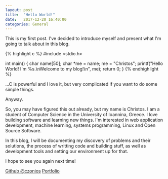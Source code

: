 ```yaml
---
layout: post
title:  "Hello World!"
date:   2017-12-20 16:40:00
categories: General
---
```


This is my first post. I've decided to introduce myself and present what I'm going to talk about in this blog.

{% highlight c %}
#include <stdio.h>

int main() {
  char name[50];
  char *me = name;
  me = "Christos";
  printf("Hello World! I'm %s.\nWelcome to my blog!\n", me);
  return 0;
}
{% endhighlight %}

...C is powerful and I love it, but very complicated if you want to do some simple things.

Anyway.

So, you may have figured this out already, but my name is Christos. I am a student of Computer Science in the University of Ioannina, Greece.
I love building software and learning new things. I'm interested in web application development, machine learning, systems programming, Linux and Open Source Software.

In this blog, I will be documenting my discovery of problems and their solutions, the process of writting code and building stuff, as well as development tools and setting our environment up for that.

I hope to see you again next time!

[Github @czonios](https://github.com/czonios)
[Portfolio](https://czonios.github.io)
